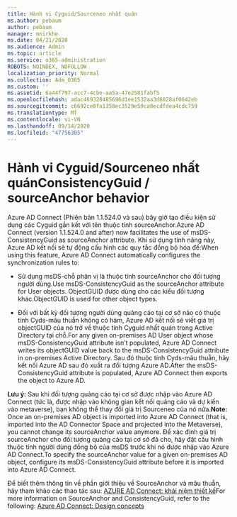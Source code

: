 ```yaml
---
title: Hành vi Cyguid/Sourceneo nhất quán
ms.author: pebaum
author: pebaum
manager: mnirkhe
ms.date: 04/21/2020
ms.audience: Admin
ms.topic: article
ms.service: o365-administration
ROBOTS: NOINDEX, NOFOLLOW
localization_priority: Normal
ms.collection: Adm_O365
ms.custom: ''
ms.assetid: 6a44f797-acc7-4cbe-aa5a-47e2581fabf5
ms.openlocfilehash: adac469328485696d1ee1532aa3d6828af0642eb
ms.sourcegitcommit: c6692ce0fa1358ec3529e59ca0ecdfdea4cdc759
ms.translationtype: MT
ms.contentlocale: vi-VN
ms.lasthandoff: 09/14/2020
ms.locfileid: "47756305"
---
```

# <a name="consistencyguid--sourceanchor-behavior"></a><span data-ttu-id="3c8c8-102">Hành vi Cyguid/Sourceneo nhất quán</span><span class="sxs-lookup"><span data-stu-id="3c8c8-102">ConsistencyGuid / sourceAnchor behavior</span></span>

<span data-ttu-id="3c8c8-103">Azure AD Connect (Phiên bản 1.1.524.0 và sau) bây giờ tạo điều kiện sử dụng các Cyguid gắn kết với tên thuộc tính sourceAnchor.</span><span class="sxs-lookup"><span data-stu-id="3c8c8-103">Azure AD Connect (version 1.1.524.0 and after) now facilitates the use of msDS-ConsistencyGuid as sourceAnchor attribute.</span></span> <span data-ttu-id="3c8c8-104">Khi sử dụng tính năng này, Azure AD kết nối sẽ tự động cấu hình các quy tắc đồng bộ hóa để:</span><span class="sxs-lookup"><span data-stu-id="3c8c8-104">When using this feature, Azure AD Connect automatically configures the synchronization rules to:</span></span>
  
- <span data-ttu-id="3c8c8-105">Sử dụng msDS-chỗ phân vị là thuộc tính sourceAnchor cho đối tượng người dùng.</span><span class="sxs-lookup"><span data-stu-id="3c8c8-105">Use msDS-ConsistencyGuid as the sourceAnchor attribute for User objects.</span></span> <span data-ttu-id="3c8c8-106">ObjectGUID được dùng cho các kiểu đối tượng khác.</span><span class="sxs-lookup"><span data-stu-id="3c8c8-106">ObjectGUID is used for other object types.</span></span>
    
- <span data-ttu-id="3c8c8-107">Đối với bất kỳ đối tượng người dùng quảng cáo tại cơ sở nào có thuộc tính Cyds-mâu thuẫn không có hàm, Azure AD kết nối sẽ viết giá trị objectGUID của nó trở về thuộc tính Cyguid nhất quán trong Active Directory tại chỗ.</span><span class="sxs-lookup"><span data-stu-id="3c8c8-107">For any given on-premises AD User object whose msDS-ConsistencyGuid attribute isn't populated, Azure AD Connect writes its objectGUID value back to the msDS-ConsistencyGuid attribute in on-premises Active Directory.</span></span> <span data-ttu-id="3c8c8-108">Sau đó thuộc tính Cyds-mâu thuẫn, hãy kết nối Azure AD sau đó xuất ra đối tượng Azure AD.</span><span class="sxs-lookup"><span data-stu-id="3c8c8-108">After the msDS-ConsistencyGuid attribute is populated, Azure AD Connect then exports the object to Azure AD.</span></span>
    
 <span data-ttu-id="3c8c8-109">**Lưu ý:** Sau khi đối tượng quảng cáo tại cơ sở được nhập vào Azure AD Connect (tức là, được nhập vào không gian kết nối quảng cáo và dự kiến vào metaverse), bạn không thể thay đổi giá trị Sourceneo của nó nữa.</span><span class="sxs-lookup"><span data-stu-id="3c8c8-109">**Note:** Once an on-premises AD object is imported into Azure AD Connect (that is, imported into the AD Connector Space and projected into the Metaverse), you cannot change its sourceAnchor value anymore.</span></span> <span data-ttu-id="3c8c8-110">Để xác định giá trị sourceAnchor cho đối tượng quảng cáo tại cơ sở đã cho, hãy đặt cấu hình thuộc tính người dùng đồng bộ của msDS trước khi nó được nhập vào Azure AD Connect.</span><span class="sxs-lookup"><span data-stu-id="3c8c8-110">To specify the sourceAnchor value for a given on-premises AD object, configure its msDS-ConsistencyGuid attribute before it is imported into Azure AD Connect.</span></span> 
  
<span data-ttu-id="3c8c8-111">Để biết thêm thông tin về phần giới thiệu về SourceAnchor và mâu thuẫn, hãy tham khảo các thao tác sau: [AZURE AD Connect: khái niệm thiết kế](https://docs.microsoft.com/azure/active-directory/connect/active-directory-aadconnect-design-concepts)</span><span class="sxs-lookup"><span data-stu-id="3c8c8-111">For more information on SourceAnchor and ConsistencyGuid, refer to the following: [Azure AD Connect: Design concepts](https://docs.microsoft.com/azure/active-directory/connect/active-directory-aadconnect-design-concepts)</span></span>
  

